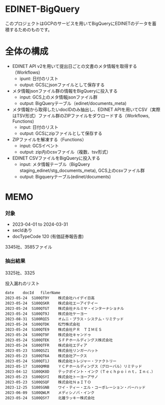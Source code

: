 # EDINET-BigQuery

このプロジェクトはGCPのサービスを用いてBigQueryにEDINETのデータを蓄積するためのものです。

# 全体の構成

- EDINET API v2を用いて提出日ごとの文書のメタ情報を取得する （Workflows)
  - ipunt: 日付のリスト
  - output: GCSにjsonファイルとして保存する
- メタ情報jsonファイル群の情報をBigQueryに投入する
  - input: GCS上のメタ情報jsonファイル群
  - output: BigQueryテーブル（edinet/documents_meta) 
- メタ情報から取得したいdocIDのみ抽出し、EDINET APIを用いてCSV（実際はTSV形式）ファイル群のZIPファイルをダウロードする（Workflows, Functions)
  - input: 日付のリスト
  - output: GCSにzipファイルとして保存する
- ZIPファイルを解凍する（Functions）
  - input: GCSイベント
  - output: zip内のcsvファイル（複数、tsv形式）
- EDINET CSVファイルをBigQueryに投入する
  - input: メタ情報テーブル（BigQuery staging_edinet/stg_documents_meta), GCS上のcsvファイル群
  - output: Bigqueryテーブル(edinet/documents)


# MEMO

### 対象
- 2023-04-01 to 2024-03-31
- secIdあり
- docTypeCode 120 (有価証券報告書)

3345社、3585ファイル

### 抽出結果

3325社、3325

投入漏れのリスト
```
date	docId	filerName
2023-05-24	S100QT9Y	株式会社ハイデイ日高
2023-05-24	S100QSKR	株式会社エーアイテイー
2023-05-24	S100QTGT	株式会社ナルミヤ・インターナショナル
2023-05-24	S100QT9J	株式会社ケーヨー
2023-08-31	S100RQI5	オムニ・プラス・システム・リミテッド
2023-05-24	S100QTDK	松竹株式会社
2023-05-24	S100QTE9	株式会社ＰＲ　ＴＩＭＥＳ
2023-05-24	S100QT9F	株式会社キャンドゥ
2023-05-24	S100QTEK	ＳＦＰホールディングス株式会社
2023-05-24	S100QTFR	株式会社エディア
2023-05-23	S100QSZ1	株式会社リンガーハット
2023-05-23	S100QT6A	株式会社アークス
2023-05-24	S100QT1J	株式会社トレジャー・ファクトリー
2023-05-17	S100QMRB	ＹＣＰホールディングス（グローバル）リミテッド
2023-04-12	S100QK8D	テックポイント・インク（Ｔｅｃｈｐｏｉｎｔ，Ｉｎｃ．）
2023-05-23	S100QSYI	株式会社トーヨーアサノ
2023-05-23	S100QSQF	株式会社ＮａＩＴＯ
2023-12-25	S100SGNB	ワイ・ティー・エル・コーポレーション・バーハッド
2023-06-09	S100QWLM	メディシノバ・インク
2023-05-24	S100QSY7	北雄ラッキー株式会社
```
